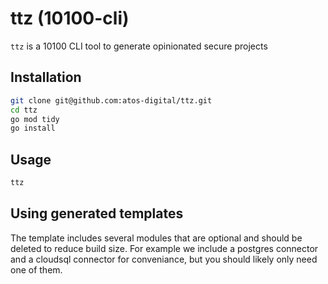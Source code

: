 # ttz (10100-cli)

`ttz` is a 10100 CLI tool to generate opinionated secure projects

## Installation

```bash
git clone git@github.com:atos-digital/ttz.git
cd ttz
go mod tidy
go install
```

## Usage

```bash
ttz
```

## Using generated templates

The template includes several modules that are optional and should be deleted to reduce build size. For example we include a postgres connector and a cloudsql connector for conveniance, but you should likely only need one of them.
